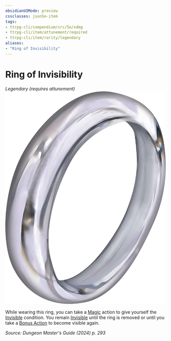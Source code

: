 ```yaml
---
obsidianUIMode: preview
cssclasses: json5e-item
tags:
- ttrpg-cli/compendium/src/5e/xdmg
- ttrpg-cli/item/attunement/required
- ttrpg-cli/item/rarity/legendary
aliases: 
- "Ring of Invisibility"
---
```

# Ring of Invisibility
*Legendary (requires attunement)*  
![](Misc%20Files/CLI/compendium/items/img/ring-of-invisibility.webp#right)


While wearing this ring, you can take a [Magic](Misc%20Files/CLI/rules/actions.md#Magic) action to give yourself the [Invisible](Misc%20Files/CLI/rules/conditions.md#Invisible) condition. You remain [Invisible](Misc%20Files/CLI/rules/conditions.md#Invisible) until the ring is removed or until you take a [Bonus Action](Misc%20Files/CLI/rules/variant-rules/bonus-action-xphb.md) to become visible again.

*Source: Dungeon Master's Guide (2024) p. 293*